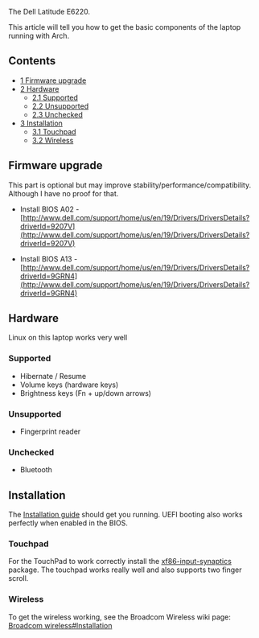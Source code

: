 The Dell Latitude E6220.

This article will tell you how to get the basic components of the laptop running with Arch.

## Contents

*   [1 Firmware upgrade](#Firmware_upgrade)
*   [2 Hardware](#Hardware)
    *   [2.1 Supported](#Supported)
    *   [2.2 Unsupported](#Unsupported)
    *   [2.3 Unchecked](#Unchecked)
*   [3 Installation](#Installation)
    *   [3.1 Touchpad](#Touchpad)
    *   [3.2 Wireless](#Wireless)

## Firmware upgrade

This part is optional but may improve stability/performance/compatibility. Although I have no proof for that.

*   Install BIOS A02 - [http://www.dell.com/support/home/us/en/19/Drivers/DriversDetails?driverId=9207V](http://www.dell.com/support/home/us/en/19/Drivers/DriversDetails?driverId=9207V)

*   Install BIOS A13 - [http://www.dell.com/support/home/us/en/19/Drivers/DriversDetails?driverId=9GRN4](http://www.dell.com/support/home/us/en/19/Drivers/DriversDetails?driverId=9GRN4)

## Hardware

Linux on this laptop works very well

### Supported

*   Hibernate / Resume
*   Volume keys (hardware keys)
*   Brightness keys (Fn + up/down arrows)

### Unsupported

*   Fingerprint reader

### Unchecked

*   Bluetooth

## Installation

The [Installation guide](/index.php/Installation_guide "Installation guide") should get you running. UEFI booting also works perfectly when enabled in the BIOS.

### Touchpad

For the TouchPad to work correctly install the [xf86-input-synaptics](https://www.archlinux.org/packages/?name=xf86-input-synaptics) package. The touchpad works really well and also supports two finger scroll.

### Wireless

To get the wireless working, see the Broadcom Wireless wiki page: [Broadcom wireless#Installation](/index.php/Broadcom_wireless#Installation "Broadcom wireless")
